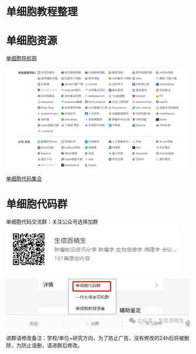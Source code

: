 # 单细胞教程整理
# 单细胞资源
[单细胞导航网](https://www.xiaolvji.com/u/taoxiangjiang)

![](./images/3927661231900.png)


[单细胞代码集合](https://singlecell.yuque.com/aie23e/py2iea)


# 单细胞代码群
单细胞代码交流群：关注公众号选择加群
![](./images/4402656266900.png)

 ![](./images/3952121208000.png)



进群请修改备注：学校/单位+研究方向，为了防止广告，没有修改的24h后将被删除，为防止误删，请进群后修改。

 

```{tableofcontents}
```
